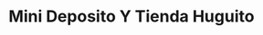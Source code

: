 ---
title: "Mini Deposito Y Tienda Huguito"
url: /san-vicente/mini-deposito-y-tienda-huguito/
shop: Lebensmittel
---